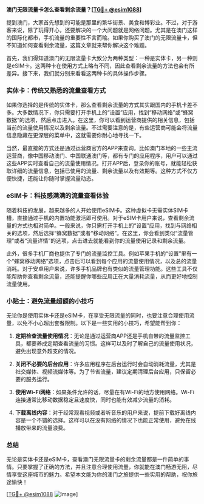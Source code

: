 **澳门无限流量卡怎么查看剩余流量？[[TG💪+ @esim1088](https://t.me/s/esim1088)]**

提到澳门，大家首先想到的可能是那里的繁华街景、美食和博彩业。不过，对于游客来说，除了玩得开心，还要解决的一个大问题就是网络问题。尤其是在澳门这样的国际化都市，手机流量的重要性不言而喻。如果你购买了澳门的无限流量卡，但不知道如何查看剩余流量，这篇文章就来帮你解决这个难题。

首先，我们得知道澳门的无限流量卡大致分为两种类型：一种是实体卡，另一种则是eSIM卡。这两种卡在使用方式上略有不同，因此查看剩余流量的方法也会有所差异。接下来，我们就分别来看看这两种卡的具体操作步骤。

### 实体卡：传统又熟悉的流量查看方式

如果你选择的是传统的实体卡，那么查看剩余流量的方式其实跟国内的手机卡差不多。大多数情况下，你只需要打开手机上的“设置”应用，找到“移动网络”或“蜂窝数据”的选项，然后点击进入。在这里，你可以看到运营商提供的相关信息，包括当前的流量使用情况以及剩余流量。不过需要注意的是，有些运营商可能会将流量信息隐藏在更深层的菜单中，这就需要你耐心地寻找一下。

当然，最直接的方式还是通过运营商官方的APP来查询。比如澳门本地的一些主流运营商，像中国移动澳门、中国联通澳门等，都有专门的应用程序，用户可以通过这些APP实时查看自己的流量使用情况。打开APP后，登录你的账号，就能轻松获取详细的流量信息，包括已使用的流量、剩余流量以及有效期等。这种方式不仅方便快捷，还能让你随时掌握流量动态。

### eSIM卡：科技感满满的流量查看体验

随着科技的发展，越来越多的人开始使用eSIM卡。这种虚拟卡无需实体SIM卡槽，直接通过手机的内置功能激活即可使用。对于eSIM卡用户来说，查看剩余流量的方式也相对简单。一般来说，你只需打开手机上的“设置”应用，找到与网络相关的选项，然后选择“蜂窝数据”或者“移动网络”。在这里，你会看到类似“流量管理”或者“流量详情”的选项，点击进去就能看到你的流量使用记录和剩余流量。

此外，很多手机厂商也提供了专门的流量监控工具。例如苹果手机的“设置”里有一个“蜂窝移动网络”选项，点击后可以看到每个应用的流量使用情况，以及总的流量消耗。对于安卓用户来说，许多手机品牌也有类似的流量管理功能。这些工具不仅能帮助你查看剩余流量，还能提醒你哪些应用正在大量消耗流量，从而更好地控制流量使用。

### 小贴士：避免流量超额的小技巧

无论你是使用实体卡还是eSIM卡，在享受无限流量的同时，也要注意合理使用流量，以免不小心超出套餐限制。以下是一些实用的小技巧，希望能帮到你：

1. **定期检查流量使用情况**：无论是通过运营商APP还是手机自带的流量监控工具，都要养成定期查看流量的习惯。这样可以及时了解自己的流量使用状况，避免出现意外超支的情况。
   
2. **关闭不必要的后台应用**：许多应用程序在后台运行时会自动消耗流量，尤其是社交媒体、视频流媒体等。为了节省流量，建议定期清理后台应用，只保留必要的服务运行。

3. **使用Wi-Fi网络**：如果条件允许的话，尽量在有Wi-Fi的地方使用网络。Wi-Fi连接通常比移动数据稳定且速度快，同时也能有效减少流量的消耗。

4. **下载离线内容**：对于经常观看视频或者听音乐的用户来说，提前下载好离线内容是一个不错的选择。这样可以在没有网络的情况下也能正常使用，避免在线播放带来的流量浪费。

### 总结

无论是实体卡还是eSIM卡，查看澳门无限流量卡的剩余流量都是一件简单的事情。只要掌握了正确的方法，并且注意合理使用流量，你就能在澳门畅游无阻，尽情享受这座城市的魅力。希望本文能为你的澳门之旅提供一些实用的帮助，祝你旅途愉快！

[[TG💪+ @esim1088](https://t.me/s/esim1088) ![Image](https://i.postimg.cc/4NQfJmqS/Snipaste-2025-05-13-00-14-12.png)]